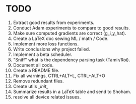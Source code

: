 # TODO

1. Extract good results from experiments.
2. Conduct Adam experiments to compare to good results.
3. Make sure computed gradients are correct (g_i_y_hat).
4. Create a LaTeX doc sewing ML / math / Code.
5. Implement more loss functions.
6. Write conclusions why project failed.
7. Implement a beta scheduler.
8. "Sniff" what is the dependency parsing task (Tamir/Roi).
9. Document all code.
10. Create a README file.
11. Fix all warnings, CTRL+ALT+L, CTRL+ALT+O
12. Remove redundant files.
13. Create utils __init\__
14. Summarize results in a LaTeX table and send to Shoham.
15. resolve all device related issues.